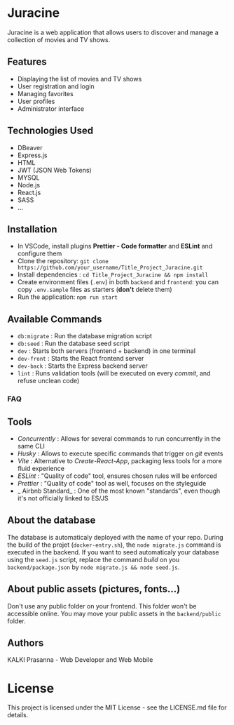 # Juracine

Juracine is a web application that allows users to discover and manage a collection of movies and TV shows.

## Features

- Displaying the list of movies and TV shows
- User registration and login
- Managing favorites
- User profiles
- Administrator interface

## Technologies Used

- DBeaver
- Express.js
- HTML
- JWT (JSON Web Tokens)
- MYSQL
- Node.js
- React.js
- SASS
- ...

## Installation

- In VSCode, install plugins **Prettier - Code formatter** and **ESLint** and configure them
- Clone the repository: `git clone https://github.com/your_username/Title_Project_Juracine.git`
- Install dependencies : `cd Title_Project_Juracine && npm install`
- Create environment files (`.env`) in both `backend` and `frontend`: you can copy `.env.sample` files as starters (**don't** delete them)
- Run the application: `npm run start`

## Available Commands

- `db:migrate` : Run the database migration script
- `db:seed` : Run the database seed script
- `dev` : Starts both servers (frontend + backend) in one terminal
- `dev-front` : Starts the React frontend server
- `dev-back` : Starts the Express backend server
- `lint` : Runs validation tools (will be executed on every _commit_, and refuse unclean code)

### FAQ

## Tools

- _Concurrently_ : Allows for several commands to run concurrently in the same CLI
- _Husky_ : Allows to execute specific commands that trigger on _git_ events
- _Vite_ : Alternative to _Create-React-App_, packaging less tools for a more fluid experience
- _ESLint_ : "Quality of code" tool, ensures chosen rules will be enforced
- _Prettier_ : "Quality of code" tool as well, focuses on the styleguide
- _ Airbnb Standard_ : One of the most known "standards", even though it's not officially linked to ES/JS

## About the database

The database is automaticaly deployed with the name of your repo. During the build of the projet (`docker-entry.sh`), the `node migrate.js` command is executed in the backend. If you want to seed automaticaly your database using the `seed.js` script, replace the command _build_ on you `backend/package.json` by `node migrate.js && node seed.js`.

## About public assets (pictures, fonts...)

Don't use any public folder on your frontend. This folder won't be accessible online. You may move your public assets in the `backend/public` folder.

## Authors
KALKI Prasanna - Web Developer and Web Mobile

# License
This project is licensed under the MIT License - see the LICENSE.md file for details.
